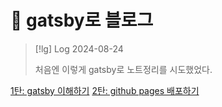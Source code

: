 # 󰏢 gatsby로 블로그



> [!lg] Log 2024-08-24
>
> 처음엔 이렇게 gatsby로 노트정리를 시도했었다.


[1탄: gatsby 이해하기](./sub_notes/1탄:_gatsby_이해하기)
[2탄: github pages 배포하기](./sub_notes/2탄:_github_pages_배포하기)
